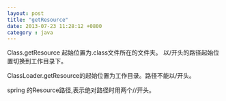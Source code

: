 ```yaml
---
layout: post
title: "getResource"
date: 2013-07-23 11:28:12 +0800
category : java
---
```

Class.getResource 起始位置为.class文件所在的文件夹。 以/开头的路径起始位置切换到工作目录下。

ClassLoader.getResource的起始位置为工作目录。路径不能以/开头。


spring 的Resource路径,表示绝对路径时用两个//开头。



<!--more-->

